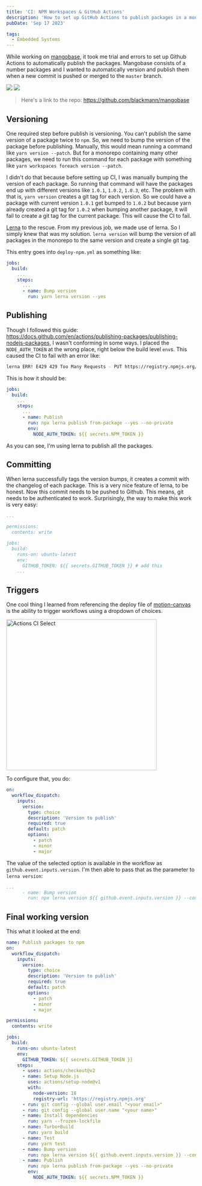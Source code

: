```yaml
---
title: 'CI: NPM Workspaces & GitHub Actions'
description: 'How to set up GitHub Actions to publish packages in a monorepo'
pubDate: 'Sep 17 2023'

tags:
  - Embedded Systems
---
```


While working on [mangobase](https://degreat.co.uk/mangobase), it took me trial and errors to set up Github Actions to automatically publish the packages. Mangobase consists of a number packages and I wanted to automatically version and publish them when a new commit is pushed or merged to the `master` branch.

<div class="scheme-img">
  <img src="/ci-try-errors-light.png">
  <img src="/ci-try-errors-dark.png" >
</div>

> Here's a link to the repo: https://github.com/blackmann/mangobase

## Versioning

One required step before publish is versioning. You can't publish the same version of a package twice to `npm`. So, we need to bump the version of the package before publishing. Manually, this would mean running a command like `yarn version --patch`. But for a monorepo containing many other packages, we need to run this command for each package with something like `yarn workspaces foreach version --patch`.

I didn't do that because before setting up CI, I was manually bumping the version of each package. So running that command will have the packages end up with different versions like `1.0.1`, `1.0.2`, `1.0.3`, etc. The problem with that is, `yarn version` creates a git tag for each version. So we could have a package with current version `1.0.1` get bumped to `1.0.2` but because yarn already created a git tag for `1.0.2` when bumping another package, it will fail to create a git tag for the current package. This will cause the CI to fail.

[Lerna](https://lerna.js.org) to the rescue. From my previous job, we made use of lerna. So I simply knew that was my solution. `lerna version` will bump the version of all packages in the monorepo to the same version and create a single git tag.

This entry goes into `deploy-npm.yml` as something like:

```yml
jobs:
  build:
    ...
    steps:
      ...
      - name: Bump version
        run: yarn lerna version --yes
```

## Publishing

Though I followed this guide: https://docs.github.com/en/actions/publishing-packages/publishing-nodejs-packages, I wasn't conforming in some ways. I placed the `NODE_AUTH_TOKEN` at the wrong place, right below the build level `env`s. This caused the CI to fail with an error like:

```bash
lerna ERR! E429 429 Too Many Requests - PUT https://registry.npmjs.org/mangobase
```

This is how it should be:

```yml
jobs:
  build:
    ...
    steps:
      ...
      - name: Publish
        run: npx lerna publish from-package --yes --no-private
        env:
          NODE_AUTH_TOKEN: ${{ secrets.NPM_TOKEN }}
```

As you can see, I'm using lerna to publish all the packages.

## Committing

When lerna successfully tags the version bumps, it creates a commit with the changelog of each package. This is a very nice feature of lerna, to be honest. Now this commit needs to be pushed to Github. This means, git needs to be authenticated to work. Surprisingly, the way to make this work is very easy:

```yml
...

permissions:
  contents: write

jobs:
  build:
    runs-on: ubuntu-latest
    env:
      GITHUB_TOKEN: ${{ secrets.GITHUB_TOKEN }} # add this
    ...
```

## Triggers

One cool thing I learned from referencing the deploy file of [motion-canvas](https://github.com/motion-canvas/motion-canvas/blob/main/.github/workflows/publish.yml) is the ability to trigger workflows using a dropdown of choices.

<img src="/actions-ci-select.png" width="400" alt="Actions CI Select">

To configure that, you do:

```yml
on:
  workflow_dispatch:
    inputs:
      version:
        type: choice
        description: 'Version to publish'
        required: true
        default: patch
        options:
          - patch
          - minor
          - major
```

The value of the selected option is available in the workflow as `github.event.inputs.version`. I'm then able to pass that as the parameter to `lerna version`:

```yml
...
      - name: Bump version
        run: npx lerna version ${{ github.event.inputs.version }} --conventional-commits --yes --no-private
```

## Final working version

This what it looked at the end:

```yml
name: Publish packages to npm
on:
  workflow_dispatch:
    inputs:
      version:
        type: choice
        description: 'Version to publish'
        required: true
        default: patch
        options:
          - patch
          - minor
          - major

permissions:
  contents: write

jobs:
  build:
    runs-on: ubuntu-latest
    env:
      GITHUB_TOKEN: ${{ secrets.GITHUB_TOKEN }}
    steps:
      - uses: actions/checkout@v2
      - name: Setup Node.js
        uses: actions/setup-node@v1
        with:
          node-version: 18
          registry-url: 'https://registry.npmjs.org'
      - run: git config --global user.email "<your email>"
      - run: git config --global user.name "<your name>"
      - name: Install dependencies
        run: yarn --frozen-lockfile
      - name: Turbo+Build
        run: yarn build
      - name: Test
        run: yarn test
      - name: Bump version
        run: npx lerna version ${{ github.event.inputs.version }} --conventional-commits --yes --no-private
      - name: Publish
        run: npx lerna publish from-package --yes --no-private
        env:
          NODE_AUTH_TOKEN: ${{ secrets.NPM_TOKEN }}

```